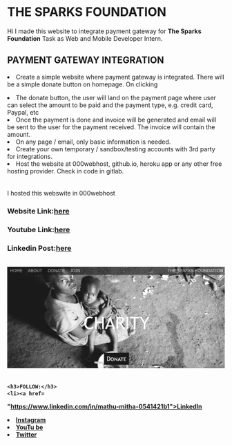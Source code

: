 # THE SPARKS FOUNDATION 
<p> Hi I made this website to integrate payment gateway for <b>The Sparks Foundation</b> Task as Web and Mobile Developer Intern.</p>
<h2 color="green">PAYMENT GATEWAY INTEGRATION</h2>
<li>Create a simple website where payment gateway is integrated. There will be a simple donate button on homepage. On clicking<p>
<li>The donate button, the user will land on the payment page where user can select the amount to be paid and the payment type, e.g. credit card, Paypal, etc</li>
 <li>Once the payment is done and invoice will be generated and email will be sent to the user for the payment received. The invoice will contain the amount.</li>
 <li>On any page / email, only basic information is needed.</li>
 <li>Create your own temporary / sandbox/testing accounts with 3rd party for integrations.</li>
 <li>Host the website at 000webhost, github.io, heroku app or any other free hosting provider. Check in code in gitlab.</li>
 <br>
 <br>
 I hosted this webswite in 000webhost<br>
 
 <h3> <b>Website Link:<b><a href="https://charitywebsitedemogrip2021.000webhostapp.com/">here<a></h3>
  <h3> <b>Youtube Link:<b><a href="">here<a></h3>
   <h3> <b>Linkedin Post:<b><a href="">here<a></h3><br>
 <a href="https://charitywebsitedemogrip2021.000webhostapp.com/"><img src="screenshot.png"> </a><br><br>
    
    <h3>FOLLOW:</h3>
    <li><a href=
"https://www.linkedin.com/in/mathu-mitha-0541421b1">LinkedIn</a>
<li><a href=
"https://www.instagram.com/shruthi_mathu/hik">Instagram</a>
<li><a
href=
"">YouTu
be</a>
<li><a href=
"https://twitter.com/v_mathumitha?s=08">Twitter</a>

